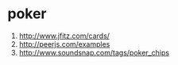 # poker
1. http://www.jfitz.com/cards/
2. http://peerjs.com/examples
3. http://www.soundsnap.com/tags/poker_chips
